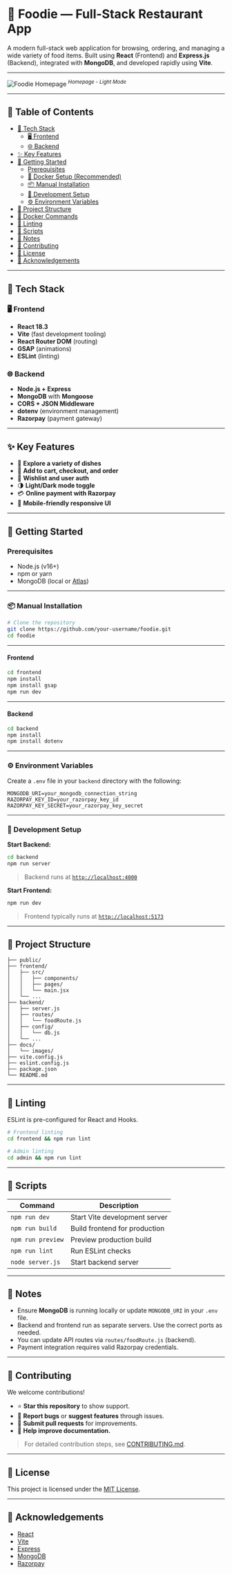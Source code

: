 # 🍴 Foodie — Full-Stack Restaurant App

A modern full-stack web application for browsing, ordering, and managing a wide variety of food items. Built using **React** (Frontend) and **Express.js** (Backend), integrated with **MongoDB**, and developed rapidly using **Vite**.

---

![Foodie Homepage](images/foodie-home-light.png)
*<sup>Homepage - Light Mode</sup>*

---

## 📑 Table of Contents

- [🔧 Tech Stack](#-tech-stack)
  - [🖥️ Frontend](#️-frontend)
  - [🌐 Backend](#-backend)
- [✨ Key Features](#-key-features)
- [🚀 Getting Started](#-getting-started)
  - [Prerequisites](#prerequisites)
  - [🐳 Docker Setup (Recommended)](#-docker-setup-recommended)
  - [📦 Manual Installation](#-manual-installation)
  - [🔧 Development Setup](#-development-setup)
  - [⚙️ Environment Variables](#-environment-variables)
- [📁 Project Structure](#-project-structure)
- [🐳 Docker Commands](#-docker-commands)
- [🧪 Linting](#-linting)
- [🧰 Scripts](#-scripts)
- [📝 Notes](#-notes)
- [🤝 Contributing](#-contributing)
- [📄 License](#-license)
- [🙌 Acknowledgements](#-acknowledgements)

---

## 🔧 Tech Stack

### 🖥️ Frontend
- **React 18.3**
- **Vite** (fast development tooling)
- **React Router DOM** (routing)
- **GSAP** (animations)
- **ESLint** (linting)

### 🌐 Backend
- **Node.js + Express**
- **MongoDB** with **Mongoose**
- **CORS + JSON Middleware**
- **dotenv** (environment management)
- **Razorpay** (payment gateway)

---

## ✨ Key Features

- 🥗 **Explore a variety of dishes**
- 🛒 **Add to cart, checkout, and order**
- 🖤 **Wishlist and user auth**
- 🌗 **Light/Dark mode toggle**
- 💳 **Online payment with Razorpay**
- 📱 **Mobile-friendly responsive UI**

---

## 🚀 Getting Started

### Prerequisites

- Node.js (v16+)
- npm or yarn
- MongoDB (local or [Atlas](https://www.mongodb.com/cloud/atlas))

---

### 📦 Manual Installation

```bash
# Clone the repository
git clone https://github.com/your-username/foodie.git
cd foodie
```

---

#### Frontend

```bash
cd frontend
npm install
npm install gsap
npm run dev
```

---

#### Backend

```bash
cd backend 
npm install
npm install dotenv
```

---

### ⚙️ Environment Variables

Create a `.env` file in your `backend` directory with the following:

```env
MONGODB_URI=your_mongodb_connection_string
RAZORPAY_KEY_ID=your_razorpay_key_id
RAZORPAY_KEY_SECRET=your_razorpay_key_secret
```

---

### 🔧 Development Setup

**Start Backend:**

```bash
cd backend
npm run server
```

> Backend runs at [`http://localhost:4000`](http://localhost:4000)

**Start Frontend:**

```bash
npm run dev
```

> Frontend typically runs at [`http://localhost:5173`](http://localhost:5173)

---
## 📁 Project Structure

```
├── public/
├── frontend/
│   ├── src/
│   │   ├── components/
│   │   ├── pages/
│   │   └── main.jsx
│   └── ...
├── backend/
│   ├── server.js
│   ├── routes/
│   │   └── foodRoute.js
│   ├── config/
│   │   └── db.js
│   └── ...
├── docs/
│   └── images/
├── vite.config.js
├── eslint.config.js
├── package.json
└── README.md
```

---

## 🧪 Linting

ESLint is pre-configured for React and Hooks.

```bash
# Frontend linting
cd frontend && npm run lint

# Admin linting
cd admin && npm run lint
```

---

## 🧰 Scripts

| Command             | Description                      |
|---------------------|----------------------------------|
| `npm run dev`       | Start Vite development server    |
| `npm run build`     | Build frontend for production    |
| `npm run preview`   | Preview production build         |
| `npm run lint`      | Run ESLint checks                |
| `node server.js`    | Start backend server             |

---

## 📝 Notes

- Ensure **MongoDB** is running locally or update `MONGODB_URI` in your `.env` file.
- Backend and frontend run as separate servers. Use the correct ports as needed.
- You can update API routes via `routes/foodRoute.js` (backend).
- Payment integration requires valid Razorpay credentials.

---

## 🤝 Contributing

We welcome contributions!

- ⭐ **Star this repository** to show support.
- 🐛 **Report bugs** or **suggest features** through issues.
- 🔧 **Submit pull requests** for improvements.
- 📖 **Help improve documentation.**

> For detailed contribution steps, see [CONTRIBUTING.md](CONTRIBUTING.md).

---

## 📄 License

This project is licensed under the [MIT License](LICENSE).

---

## 🙌 Acknowledgements

- [React](https://reactjs.org/)
- [Vite](https://vitejs.dev/)
- [Express](https://expressjs.com/)
- [MongoDB](https://www.mongodb.com/)
- [Razorpay](https://razorpay.com/)

